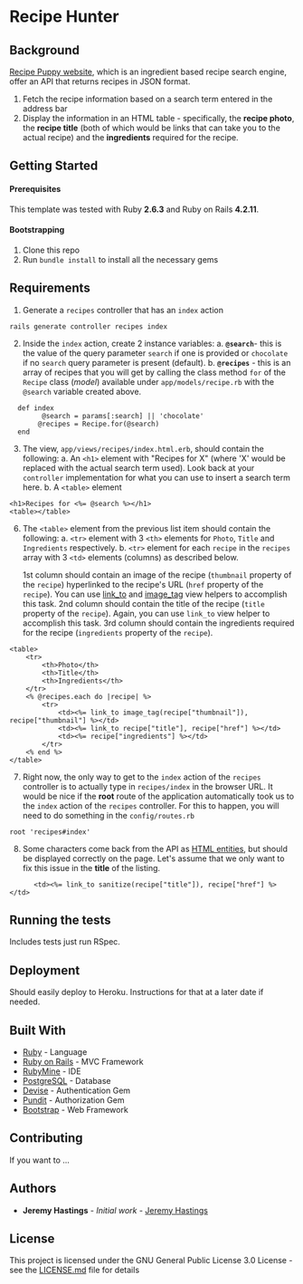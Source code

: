 # Recipe Hunter

## Background

[Recipe Puppy website](http://www.recipepuppy.com/), which is an ingredient based recipe search engine, offer an API that returns recipes in JSON format.

1. Fetch the recipe information based on a search term entered in the address bar
2. Display the information in an HTML table - specifically, the **recipe photo**, the **recipe title** (both of which would be links that can take you to the actual recipe) and the **ingredients** required for the recipe.

## Getting Started

#### Prerequisites

This template was tested with Ruby **2.6.3** and Ruby on Rails **4.2.11**.

#### Bootstrapping

1. Clone this repo
2. Run `bundle install` to install all the necessary gems

## Requirements

1. Generate a `recipes` controller that has an `index` action

```shell
rails generate controller recipes index
```

2. Inside the `index` action, create 2 instance variables:
   a. **`@search`**- this is the value of the query parameter `search` if one is provided or `chocolate` if no `search` query parameter is present (default).
   b. **`@recipes`** - this is an array of recipes that you will get by calling the class method `for` of the `Recipe` class (_model_) available under `app/models/recipe.rb` with the `@search` variable created above.

```shell
  def index
     	@search = params[:search] || 'chocolate'
  	   @recipes = Recipe.for(@search)
  end
```

3. The view, `app/views/recipes/index.html.erb`, should contain the following:
   a. An `<h1>` element with "Recipes for X" (where 'X' would be replaced with the actual search term used). Look back at your `controller` implementation for what you can use to insert a search term here.
   b. A `<table>` element

```shell
<h1>Recipes for <%= @search %></h1>
<table></table>
```

6. The `<table>` element from the previous list item should contain the following:
   a. `<tr>` element with 3 `<th>` elements for `Photo`, `Title` and `Ingredients` respectively.
   b. `<tr>` element for each `recipe` in the `recipes` array with 3 `<td>` elements (columns) as described below.
   
   1st column should contain an image of the recipe (`thumbnail` property of the `recipe`) hyperlinked to the recipe's URL (`href` property of the `recipe`). You can use [link_to](https://api.rubyonrails.org/v4.2.11/classes/ActionView/Helpers/UrlHelper.html#method-i-link_to) and [image_tag](https://api.rubyonrails.org/v4.2.11/classes/ActionView/Helpers/AssetTagHelper.html#method-i-image_tag) view helpers to accomplish this task.
   2nd column should contain the title of the recipe (`title` property of the `recipe`). Again, you can use `link_to` view helper to accomplish this task.
   3rd column should contain the ingredients required for the recipe (`ingredients` property of the `recipe`).

```shell
<table>
	<tr>
		<th>Photo</th>
		<th>Title</th>
		<th>Ingredients</th>
	</tr>
	<% @recipes.each do |recipe| %>
		<tr>
			<td><%= link_to image_tag(recipe["thumbnail"]), recipe["thumbnail"] %></td>
			<td><%= link_to recipe["title"], recipe["href"] %></td>
			<td><%= recipe["ingredients"] %></td>
		</tr>
	<% end %>
</table>
```

7. Right now, the only way to get to the `index` action of the `recipes` controller is to actually type in `recipes/index` in the browser URL. It would be nice if the **root** route of the application automatically took us to the `index` action of the `recipes` controller. For this to happen, you will need to do something in the `config/routes.rb`

```shell
root 'recipes#index'
```

8. Some characters come back from the API as [HTML entities](https://developer.mozilla.org/en-US/docs/Glossary/Entity), but should be displayed correctly on the page. Let's assume that we only want to fix this issue in the **title** of the listing. 

```shell
      <td><%= link_to sanitize(recipe["title"]), recipe["href"] %></td>
```

## Running the tests

Includes tests just run RSpec.


## Deployment

Should easily deploy to Heroku.  Instructions for that at a later date if needed.

## Built With

* [Ruby](https://www.ruby-lang.org/en/) - Language
* [Ruby on Rails](https://rubyonrails.org) - MVC Framework
* [RubyMine](https://www.jetbrains.com/ruby/) - IDE
* [PostgreSQL](https://www.postgresql.org) - Database
* [Devise](https://github.com/heartcombo/devise) - Authentication Gem
* [Pundit](https://github.com/varvet/pundit) - Authorization Gem
* [Bootstrap](https://getbootstrap.com) - Web Framework

## Contributing

If you want to ...

## Authors

* **Jeremy Hastings** - *Initial work* - [Jeremy Hastings](https://github.com/jeremyhastings/)

## License

This project is licensed under the GNU General Public License 3.0 License - see the [LICENSE.md](LICENSE.md) file for details
